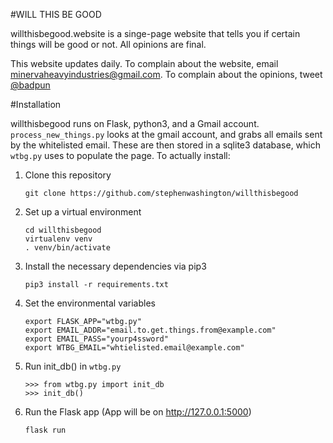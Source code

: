 #WILL THIS BE GOOD

willthisbegood.website is a singe-page website that tells you if certain things will be good or not. All opinions are final.

This website updates daily. To complain about the website, email minervaheavyindustries@gmail.com. To complain about the opinions, tweet [@badpun](https://twitter.com/badpun)

#Installation

willthisbegood runs on Flask, python3, and a Gmail account. `process_new_things.py` looks at the gmail account, and grabs all emails sent by the whitelisted email. These are then stored in a sqlite3 database, which `wtbg.py` uses to populate the page. To actually install:

1. Clone this repository

    ```shell
    git clone https://github.com/stephenwashington/willthisbegood
    ```

2. Set up a virtual environment

    ```shell
    cd willthisbegood
    virtualenv venv
    . venv/bin/activate
    ```

3. Install the necessary dependencies via pip3

    ```shell
    pip3 install -r requirements.txt
    ```

4. Set the environmental variables

    ```shell
    export FLASK_APP="wtbg.py"
    export EMAIL_ADDR="email.to.get.things.from@example.com"
    export EMAIL_PASS="yourp4ssword"
    export WTBG_EMAIL="whtielisted.email@example.com"
    ```

5. Run init_db() in `wtbg.py`

    ```shell
    >>> from wtbg.py import init_db
    >>> init_db()
    ```

6. Run the Flask app (App will be on http://127.0.0.1:5000)

    ```shell
    flask run
    ```

